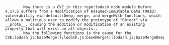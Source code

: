 
            Now there is a CVE in this repo:lodash node module before 4.17.5 suffers from a Modification of Assumed-Immutable Data (MAID) vulnerability via defaultsDeep, merge, and mergeWith functions, which allows a malicious user to modify the prototype of "Object" via __proto__, causing the addition or modification of an existing property that will exist on all objects..
            Now the following functions is the cause for the CVE:lodash.js:baseMerge();lodash.js:baseMerge();lodash.js:baseMergeDeep();lodash.js:baseMergeDeep();lodash.js:safeGet();
            